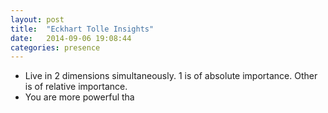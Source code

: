 ```yaml
---
layout: post
title:  "Eckhart Tolle Insights"
date:   2014-09-06 19:08:44
categories: presence
---
```


- Live in 2 dimensions simultaneously. 1 is of absolute importance. Other is of relative importance.
- You are more powerful tha


